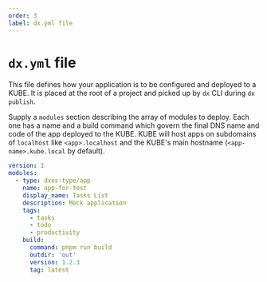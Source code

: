 ```yaml
---
order: 3
label: dx.yml file
---
```


# `dx.yml` file

This file defines how your application is to be configured and deployed to a KUBE. It is placed at the root of a project and picked up by `dx` CLI during `dx publish`.

Supply a `modules` section describing the array of modules to deploy. Each one has a name and a build command which govern the final DNS name and code of the app deployed to the KUBE. KUBE will host apps on subdomains of `localhost` like `<app>.localhost` and the KUBE's main hostname (`<app-name>.kube.local` by default).

```yaml
version: 1
modules:
  - type: dxos:type/app
    name: app-for-test
    display_name: Tasks List
    description: Mock application
    tags:
      - tasks
      - todo
      - productivity
    build:
      command: pnpm run build
      outdir: 'out'
      version: 1.2.3
      tag: latest
```
